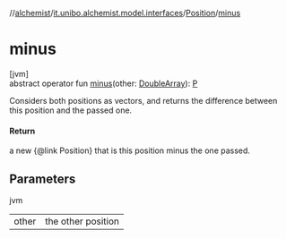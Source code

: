 //[alchemist](../../../index.md)/[it.unibo.alchemist.model.interfaces](../index.md)/[Position](index.md)/[minus](minus.md)

# minus

[jvm]\
abstract operator fun [minus](minus.md)(other: [DoubleArray](https://kotlinlang.org/api/latest/jvm/stdlib/kotlin/-double-array/index.html)): [P](index.md)

Considers both positions as vectors, and returns the difference between this position and the passed one.

#### Return

a new {@link Position} that is this position minus the one passed.

## Parameters

jvm

| | |
|---|---|
| other | the other position |
